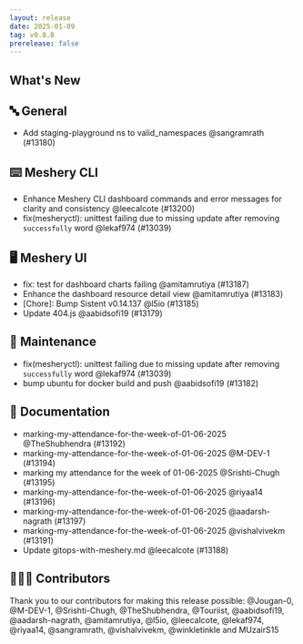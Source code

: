```yaml
---
layout: release
date: 2025-01-09
tag: v0.8.8
prerelease: false
---
```


## What's New
## 🔤 General
- Add staging-playground ns to valid_namespaces @sangramrath (#13180)

## ⌨️ Meshery CLI

- Enhance Meshery CLI dashboard commands and error messages for clarity and consistency @leecalcote (#13200)
- fix(mesheryctl): unittest failing due to missing update after removing  `successfully` word @lekaf974 (#13039)

## 🖥 Meshery UI

- fix: test for dashboard charts failing @amitamrutiya (#13187)
- Enhance the dashboard resource detail view @amitamrutiya (#13183)
- [Chore]: Bump Sistent v0.14.137 @l5io (#13185)
- Update 404.js @aabidsofi19 (#13179)

## 🧰 Maintenance

- fix(mesheryctl): unittest failing due to missing update after removing  `successfully` word @lekaf974 (#13039)
- bump ubuntu for docker build and push @aabidsofi19 (#13182)

## 📖 Documentation

- marking-my-attendance-for-the-week-of-01-06-2025 @TheShubhendra (#13192)
- marking-my-attendance-for-the-week-of-01-06-2025 @M-DEV-1 (#13194)
- marking my attendance for the week of 01-06-2025 @Srishti-Chugh (#13195)
- marking-my-attendance-for-the-week-of-01-06-2025 @riyaa14 (#13196)
- marking-my-attendance-for-the-week-of-01-06-2025 @aadarsh-nagrath (#13197)
- marking-my-attendance-for-the-week-of-01-06-2025 @vishalvivekm (#13191)
- Update gitops-with-meshery.md @leecalcote (#13188)

## 👨🏽‍💻 Contributors

Thank you to our contributors for making this release possible:
@Jougan-0, @M-DEV-1, @Srishti-Chugh, @TheShubhendra, @Touriist, @aabidsofi19, @aadarsh-nagrath, @amitamrutiya, @l5io, @leecalcote, @lekaf974, @riyaa14, @sangramrath, @vishalvivekm, @winkletinkle and MUzairS15

